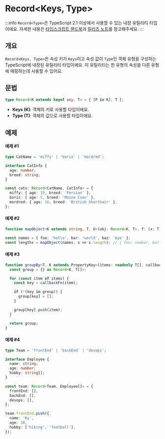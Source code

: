 # Record\<Keys, Type>

:::info
`Record<Type>`은 TypeScript 2.1 이상에서 사용할 수 있는 내장 유틸리티 타입이에요. 자세한 내용은 [타입스크립트 핸드북](https://www.typescriptlang.org/docs/handbook/utility-types.html#recordkeys-type)과 [릴리즈 노트](https://www.typescriptlang.org/docs/handbook/release-notes/typescript-2-1.html#partial-readonly-record-and-pick)를 참고해주세요.
:::

## 개요

`Record<Keys, Type>`은 속성 키가 `Keys`이고 속성 값이 `Type`인 객체 유형을 구성하는 TypeScript에 내장된 유틸리티 타입이에요. 이 유틸리티는 한 유형의 속성을 다른 유형에 매핑하는데 사용할 수 있어요.

## 문법

```ts
type Record<K extends keyof any, T> = { [P in K]: T };
```

- **Keys (K)**: 객체의 키로 사용할 타입이에요.
- **Type (T)**: 객체의 값으로 사용할 타입이에요.

## 예제

#### 예제 #1

```ts
type CatName = 'miffy' | 'boris' | 'mordred';

interface CatInfo {
  age: number;
  breed: string;
}

const cats: Record<CatName, CatInfo> = {
  miffy: { age: 10, breed: 'Persian' },
  boris: { age: 5, breed: 'Maine Coon' },
  mordred: { age: 16, breed: 'British Shorthair' },
};
```

#### 예제 #2

```ts
function mapObject<K extends string, T, U>(obj: Record<K, T>, f: (x: T) => U): Record<K, U>;

const names = { foo: 'hello', bar: 'world', baz: 'bye' };
const lengths = mapObject(names, s => s.length); // { foo: number, bar: number, baz: number }
```

#### 예제 #3

```ts
function groupBy<T, K extends PropertyKey>(items: readonly T[], callbackFn: (item: T) => K): Record<K, T[]> {
  const group = {} as Record<K, T[]>;

  for (const item of items) {
    const key = callbackFn(item);

    if (!(key in group)) {
      group[key] = [];
    }

    group[key].push(item);
  }

  return group;
}
```

#### 예제 #4

```ts
type Team = 'frontEnd' | 'backEnd' | 'devops';

interface Employee {
  name: string;
  age: number;
  hobby: string[];
}

const team: Record<Team, Employee[]> = {
  frontEnd: [],
  backEnd: [],
  devops: [],
};

team.frontEnd.push({
  name: 'Ky',
  age: 30,
  hobby: ['hiking', 'football'],
});
```
